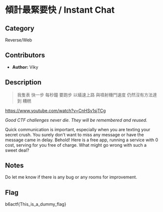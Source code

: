 # 傾計最緊要快 / Instant Chat

## Category

Reverse/Web

## Contributors

-   **Author:** Viky

## Description

> 我隻表 快一步 每秒鐘 要跑步 
> 以蟻速上路 與噴射機鬥速度 
> 仍然沒有方法達到 糟糕

https://www.youtube.com/watch?v=CnHSv1sjTCg

_Good CTF challenges never die. They will be remembered and reused._

Quick communication is important, especially when you are texting your secret crush. You surely don't want to miss any message or have the message came in delay. Behold! Here is a free app, running a service with 0 cost, serving for you free of charge. What might go wrong with such a sweet deal?

## Notes
Do let me know if there is any bug or any rooms for improvement.

## Flag

b6actf{This_is_a_dummy_flag}
